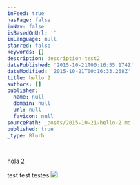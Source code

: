 ```yaml
---
inFeed: true
hasPage: false
inNav: false
isBasedOnUrl: ''
inLanguage: null
starred: false
keywords: []
description: description test2
datePublished: '2015-10-21T00:16:55.174Z'
dateModified: '2015-10-21T00:16:33.268Z'
title: hello 2
authors: []
publisher:
  name: null
  domain: null
  url: null
  favicon: null
sourcePath: _posts/2015-10-21-hello-2.md
published: true
_type: Blurb

---
```

hola 2

test test testes
![](https://the-grid-user-content.s3-us-west-2.amazonaws.com/ea7de0b3-f1d9-4ebf-9f3a-394ebdcae427.jpg)
